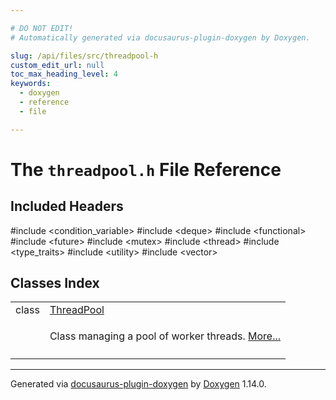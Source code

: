 ```yaml
---

# DO NOT EDIT!
# Automatically generated via docusaurus-plugin-doxygen by Doxygen.

slug: /api/files/src/threadpool-h
custom_edit_url: null
toc_max_heading_level: 4
keywords:
  - doxygen
  - reference
  - file

---
```


<div class="doxyPage">

# The `threadpool.h` File Reference



## Included Headers

<div class="doxyIncludesList">#include &lt;condition_variable&gt;
#include &lt;deque&gt;
#include &lt;functional&gt;
#include &lt;future&gt;
#include &lt;mutex&gt;
#include &lt;thread&gt;
#include &lt;type_traits&gt;
#include &lt;utility&gt;
#include &lt;vector&gt;
</div>

## Classes Index

<table class="doxyMembersIndex">

<tr class="doxyMemberIndexItem">
<td class="doxyMemberIndexItemType" align="left" valign="top">class</td>
<td class="doxyMemberIndexItemName" align="left" valign="top"><a href="/web-doxygen/docs/api/classes/threadpool">ThreadPool</a></td>
</tr>
<tr class="doxyMemberIndexDescription">
<td class="doxyMemberIndexDescriptionLeft"></td>
<td class="doxyMemberIndexDescriptionRight">
<p>Class managing a pool of worker threads. <a href="/web-doxygen/docs/api/classes/threadpool/#details">More...</a></p>
</td>
</tr>
<tr class="doxyMemberIndexSeparator">
<td class="doxyMemberIndexSeparator" colspan="2"></td>
</tr>

</table>


<hr/>

<p class="doxyGeneratedBy">Generated via <a href="https://github.com/xpack/docusaurus-plugin-doxygen">docusaurus-plugin-doxygen</a> by <a href="https://www.doxygen.nl">Doxygen</a> 1.14.0.</p>

</div>
